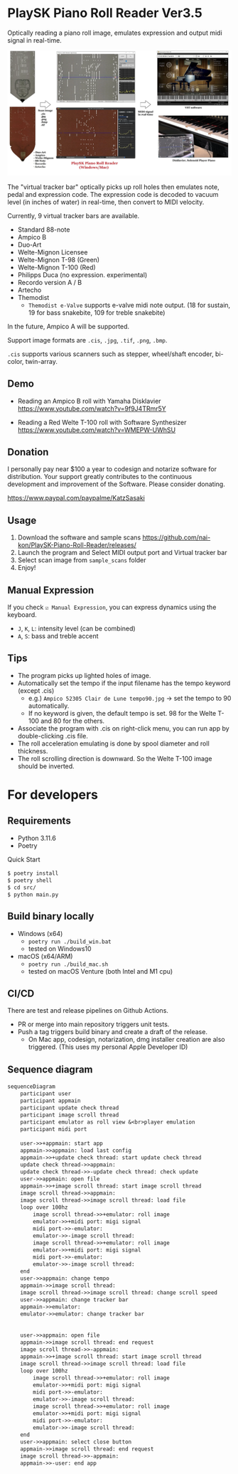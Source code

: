 # PlaySK Piano Roll Reader Ver3.5

Optically reading a piano roll image, emulates expression and output midi signal in real-time.

![Overall System](./assets/Overall_System.webp)

The "virtual tracker bar" optically picks up roll holes then emulates note, pedal and expression code. The expression code is decoded to vacuum level (in inches of water) in real-time, then convert to MIDI velocity.

Currently, 9 virtual tracker bars are available.
- Standard 88-note
- Ampico B
- Duo-Art
- Welte-Mignon Licensee
- Welte-Mignon T-98 (Green)
- Welte-Mignon T-100 (Red)
- Philipps Duca (no expression. experimental)
- Recordo version A / B
- Artecho
- Themodist
    - `Themodist e-Valve` supports e-valve midi note output. (18 for sustain, 19 for bass snakebite, 109 for treble snakebite)

In the future, Ampico A will be supported.

Support image formats are `.cis`, `.jpg`, `.tif`, `.png`, `.bmp`. 

`.cis` supports various scanners such as stepper, wheel/shaft encoder, bi-color, twin-array.

## Demo

- Reading an Ampico B roll with Yamaha Disklavier  
    https://www.youtube.com/watch?v=9f9J4TRmr5Y

- Reading a Red Welte T-100 roll with Software Synthesizer  
    https://www.youtube.com/watch?v=WMEPW-UWhSU

## Donation

I personally pay near $100 a year to codesign and notarize software for distribution. Your support greatly contributes to the continuous development and improvement of the Software. Please consider donating.

https://www.paypal.com/paypalme/KatzSasaki

## Usage

1. Download the software and sample scans
    https://github.com/nai-kon/PlaySK-Piano-Roll-Reader/releases/
2. Launch the program and Select MIDI output port and Virtual tracker bar
3. Select scan image from `sample_scans` folder
4. Enjoy!


## Manual Expression

If you check `☑ Manual Expression`, you can express dynamics using the keyboard.
* `J`, `K`, `L`: intensity level (can be combined)
* `A`, `S`: bass and treble accent


## Tips
* The program picks up lighted holes of image.
* Automatically set the tempo if the input filename has the tempo keyword (except .cis)
    * e.g.) `Ampico 52305 Clair de Lune tempo90.jpg` -> set the tempo to 90 automatically.
    * If no keyword is given, the default tempo is set. 98 for the Welte T-100 and 80 for the others.
* Associate the program with .cis on right-click menu, you can run app by double-clicking .cis file.
* The roll acceleration emulating is done by spool diameter and roll thickness.
* The roll scrolling direction is downward. So the Welte T-100 image should be inverted.

# For developers

## Requirements

* Python 3.11.6
* Poetry

Quick Start
```
$ poetry install
$ poetry shell
$ cd src/
$ python main.py
```

## Build binary locally

- Windows (x64)
    - `poetry run ./build_win.bat`
    - tested on Windows10
- macOS (x64/ARM)
    - `poetry run ./build_mac.sh`
    - tested on macOS Venture (both Intel and M1 cpu)


## CI/CD

There are test and release pipelines on Github Actions.
* PR or merge into main repository triggers unit tests.
* Push a tag triggers build binary and create a draft of the release. 
    * On Mac app, codesign, notarization, dmg installer creation are also triggered. (This uses my personal Apple Developer ID)

## Sequence diagram
```mermaid
sequenceDiagram
    participant user
    participant appmain
    participant update check thread
    participant image scroll thread
    participant emulator as roll view &<br>player emulation
    participant midi port

    user->>+appmain: start app
    appmain->>appmain: load last config
    appmain->>+update check thread: start update check thread
    update check thread->>appmain: 
    update check thread->>-update check thread: check update
    user->>appmain: open file
    appmain->>+image scroll thread: start image scroll thread
    image scroll thread->>appmain: 
    image scroll thread->>image scroll thread: load file
    loop over 100hz
        image scroll thread->>+emulator: roll image
        emulator->>+midi port: migi signal
        midi port->>-emulator: 
        emulator->>-image scroll thread: 
        image scroll thread->>+emulator: roll image
        emulator->>+midi port: migi signal
        midi port->>-emulator: 
        emulator->>-image scroll thread: 
    end
    user->>appmain: change tempo
    appmain->>image scroll thread: 
    image scroll thread->>image scroll thread: change scroll speed
    user->>appmain: change tracker bar
    appmain->>emulator: 
    emulator->>emulator: change tracker bar
    
    
    user->>appmain: open file
    appmain->>image scroll thread: end request
    image scroll thread->>-appmain: 
    appmain->>+image scroll thread: start image scroll thread
    image scroll thread->>image scroll thread: load file
    loop over 100hz
        image scroll thread->>+emulator: roll image
        emulator->>+midi port: migi signal
        midi port->>-emulator: 
        emulator->>-image scroll thread: 
        image scroll thread->>+emulator: roll image
        emulator->>+midi port: migi signal
        midi port->>-emulator: 
        emulator->>-image scroll thread: 
    end
    user->>appmain: select close button
    appmain->>image scroll thread: end request
    image scroll thread->>-appmain: 
    appmain->>-user: end app
```
